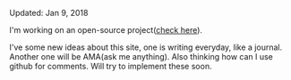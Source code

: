 Updated: Jan 9, 2018

I'm working on an open-source project([check here](https://github.com/iluminar/goodwork)).

I've some new ideas about this site, one is writing everyday, like a journal. Another one will be AMA(ask me anything).
Also thinking how can I use github for comments. Will try to implement these soon.
